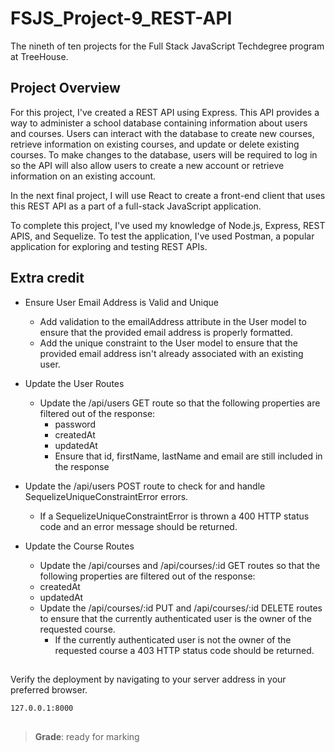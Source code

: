 # FSJS_Project-9_REST-API
The nineth of ten projects for the Full Stack JavaScript Techdegree program at TreeHouse.

## Project Overview

For this project, I've created a REST API using Express. This API provides a way to administer a school database containing information about users and courses. Users can interact with the database to create new courses, retrieve information on existing courses, and update or delete existing courses. To make changes to the database, users will be required to log in so the API will also allow users to create a new account or retrieve information on an existing account.

In the next final project, I will use React to create a front-end client that uses this REST API as a part of a full-stack JavaScript application.

To complete this project, I've used my knowledge of Node.js, Express, REST APIS, and Sequelize. To test the application, I've used Postman, a popular application for exploring and testing REST APIs.

## Extra credit

- Ensure User Email Address is Valid and Unique
  - Add validation to the emailAddress attribute in the User model to ensure that the provided email address is properly formatted.
  - Add the unique constraint to the User model to ensure that the provided email address isn't already associated with an existing user.

- Update the User Routes
  - Update the /api/users GET route so that the following properties are filtered out of the response: 
    - password
    - createdAt
    - updatedAt
    - Ensure that id, firstName, lastName and email are still included in the response

- Update the /api/users POST route to check for and handle SequelizeUniqueConstraintError errors.
  - If a SequelizeUniqueConstraintError is thrown a 400 HTTP status code and an error message should be returned.

- Update the Course Routes
  - Update the /api/courses and /api/courses/:id GET routes so that the following properties are filtered out of the response: 
   - createdAt
   - updatedAt
  - Update the /api/courses/:id PUT and /api/courses/:id DELETE routes to ensure that the currently authenticated user is the owner of the requested course. 
    - If the currently authenticated user is not the owner of the requested course a 403 HTTP status code should be returned. 
##
Verify the deployment by navigating to your server address in
your preferred browser.

```sh
127.0.0.1:8000
```

##

> **Grade**: ready for marking
